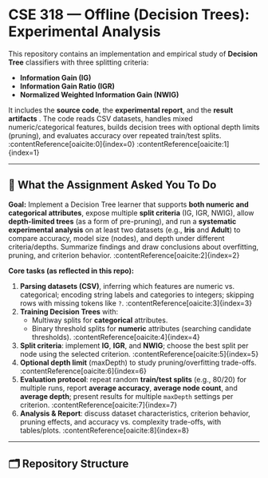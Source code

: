 # CSE 318 — Offline (Decision Trees): Experimental Analysis

This repository contains an implementation and empirical study of **Decision Tree** classifiers with three splitting criteria:
- **Information Gain (IG)**
- **Information Gain Ratio (IGR)**
- **Normalized Weighted Information Gain (NWIG)**

It includes the **source code**, the **experimental report**, and the **result artifacts** . The code reads CSV datasets, handles mixed numeric/categorical features, builds decision trees with optional depth limits (pruning), and evaluates accuracy over repeated train/test splits. :contentReference[oaicite:0]{index=0} :contentReference[oaicite:1]{index=1}

---

## 📌 What the Assignment Asked You To Do

**Goal:** Implement a Decision Tree learner that supports **both numeric and categorical attributes**, expose multiple **split criteria** (IG, IGR, NWIG), allow **depth-limited trees** (as a form of pre-pruning), and run a **systematic experimental analysis** on at least two datasets (e.g., **Iris** and **Adult**) to compare accuracy, model size (nodes), and depth under different criteria/depths. Summarize findings and draw conclusions about overfitting, pruning, and criterion behavior. :contentReference[oaicite:2]{index=2}

**Core tasks (as reflected in this repo):**
1. **Parsing datasets (CSV)**, inferring which features are numeric vs. categorical; encoding string labels and categories to integers; skipping rows with missing tokens like `?`. :contentReference[oaicite:3]{index=3}  
2. **Training Decision Trees** with:
   - Multiway splits for **categorical** attributes.
   - Binary threshold splits for **numeric** attributes (searching candidate thresholds). :contentReference[oaicite:4]{index=4}  
3. **Split criteria**: implement **IG**, **IGR**, and **NWIG**; choose the best split per node using the selected criterion. :contentReference[oaicite:5]{index=5}  
4. **Optional depth limit** (maxDepth) to study pruning/overfitting trade-offs. :contentReference[oaicite:6]{index=6}  
5. **Evaluation protocol**: repeat random **train/test splits** (e.g., 80/20) for multiple runs, report **average accuracy**, **average node count**, and **average depth**; present results for multiple `maxDepth` settings per criterion. :contentReference[oaicite:7]{index=7}  
6. **Analysis & Report**: discuss dataset characteristics, criterion behavior, pruning effects, and accuracy vs. complexity trade-offs, with tables/plots. :contentReference[oaicite:8]{index=8}

---

## 🗂 Repository Structure


